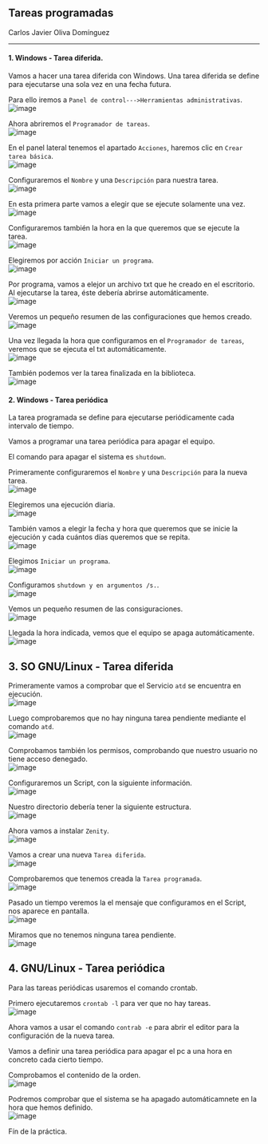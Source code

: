 ## Tareas programadas
Carlos Javier Oliva Domínguez

-----
#### 1. Windows - Tarea diferida.

Vamos a hacer una tarea diferida con Windows. Una tarea diferida se define para ejecutarse una sola vez en una fecha futura.

Para ello iremos a `Panel de control--->Herramientas administrativas`.   
![image](./img/1_herramientas.png)

Ahora abriremos el `Programador de tareas`.    
![image](./img/2_programador.png)

En el panel lateral tenemos el apartado `Acciones`, haremos clic en `Crear tarea básica`.    
![image](./img/3_tarea.png)

Configuraremos el `Nombre` y una `Descripción` para nuestra tarea.    
![image](./img/4_name_tarea.png)

En esta primera parte vamos a elegir que se ejecute solamente una vez.    
![image](./img/5_desencadenar.png)

Configuraremos también la hora en la que queremos que se ejecute la tarea.   
![image](./img/6_hora.png)

Elegiremos por acción `Iniciar un programa`.    
![image](./img/7_start.png)

Por programa, vamos a elejor un archivo txt que he creado en el escritorio. Al ejecutarse la tarea, éste debería abrirse automáticamente.    
![image](./img/8_ruta.png)

Veremos un pequeño resumen de las configuraciones que hemos creado.    
![image](./img/9_resumen.png)

Una vez llegada la hora que configuramos en el `Programador de tareas`, veremos que se ejecuta el txt automáticamente.    
![image](./img/10_check_hora.png)

También podemos ver la tarea finalizada en la biblioteca.    
![image](./img/11_check_tarea.png)

#### 2. Windows - Tarea periódica

La tarea programada se define para ejecutarse periódicamente cada intervalo de tiempo.

Vamos a programar una tarea periódica para apagar el equipo.

El comando para apagar el sistema es `shutdown`.

Primeramente configuraremos el `Nombre` y una `Descripción` para la nueva tarea.    
![image](./img/12_periodica.png)

Elegiremos una ejecución diaria.       
![image](./img/13_diario.png)

También vamos a elegir la fecha y hora que queremos que se inicie la ejecución y cada cuántos días queremos que se repita.     
![image](./img/14_fecha.png)

Elegimos `Iniciar un programa`.    
![image](./img/15_accion.png)

Configuramos `shutdown y en argumentos /s.`.    
![image](./img/16_script.png)

Vemos un pequeño resumen de las consiguraciones.    
![image](./img/17_resume.png)

Llegada la hora indicada, vemos que el equipo se apaga automáticamente.    
![image](./img/18_shutdown.png)

## 3. SO GNU/Linux - Tarea diferida

Primeramente vamos a comprobar que el Servicio `atd` se encuentra en ejecución.    
![image](./img/19_atd_status.png)

Luego comprobaremos que no hay ninguna tarea pendiente mediante el comando `atd`.    
![image](./img/20_check.png)

Comprobamos también los permisos, comprobando que nuestro usuario no tiene acceso denegado.     
![image](./img/21_permisos.png)

Configuraremos un Script, con la siguiente información.    
![image](./img/22_nano.png)

Nuestro directorio debería tener la siguiente estructura.    
![image](./img/23_tree.png)

Ahora vamos a instalar `Zenity`.     
![image](./img/24_install.png)

Vamos a crear una nueva `Tarea diferida`.    
![image](./img/25_at.png)

Comprobaremos que tenemos creada la `Tarea programada`.    
![image](./img/26_check_tarea.png)

Pasado un tiempo veremos la el mensaje que configuramos en el Script, nos aparece en pantalla.    
![image](./img/27_check_result.png)

Miramos que no tenemos ninguna tarea pendiente.    
![image](./img/28_tareas.png)

## 4. GNU/Linux - Tarea periódica
Para las tareas periódicas usaremos el comando crontab.

Primero ejecutaremos `crontab -l` para ver que no hay tareas.    
![image](./img/29_crontab.png)

Ahora vamos a usar el comando `contrab -e` para abrir el editor para la configuración de la nueva tarea.

Vamos a definir una tarea periódica para apagar el pc a una hora en concreto cada cierto tiempo.

Comprobamos el contenido de la orden.    
![image](./img/31_check_tarea.png)

Podremos comprobar que el sistema se ha apagado automáticamnete en la hora que hemos definido.    
![image](./img/32_shutdown.png)

Fín de la práctica.
